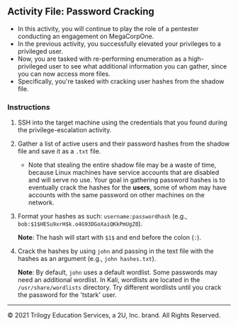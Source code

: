 ## Activity File: Password Cracking

- In this activity, you will continue to play the role of a pentester conducting an engagement on MegaCorpOne.
- In the previous activity, you successfully elevated your privileges to a privileged user.
- Now, you are tasked with re-performing enumeration as a high-privileged user to see what additional information you can gather, since you can now access more files.
- Specifically, you're tasked with cracking user hashes from the shadow file.


### Instructions 

1. SSH into the target machine using the credentials that you found during the privilege-escalation activity.

2. Gather a list of active users and their password hashes from the shadow file and save it as a `.txt` file.
     - Note that stealing the entire shadow file may be a waste of time, because Linux machines have service accounts that are disabled and will serve no use. Your goal in gathering password hashes is to eventually crack the hashes for the **users**, some of whom may have accounts with the same password on other machines on the network. 

3. Format your hashes as such: `username:passwordhash` (e.g., `bob:$1$HESu9xrH$k.o4G93DGoXaiQKkPmUgZ0`). 

     **Note**: The hash will start with `$1$` and end before the colon (`:`).

4. Crack the hashes by using `john` and passing in the text file with the hashes as an argument (e.g., `john hashes.txt`).

     **Note**: By default, `john` uses a default wordlist. Some passwords may need an additional wordlist. In Kali, wordlists are located in the `/usr/share/wordlists` directory. Try different wordlists until you crack the password for the 'tstark' user. 


---

© 2021 Trilogy Education Services, a 2U, Inc. brand. All Rights Reserved.



